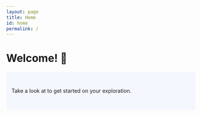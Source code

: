 ```yaml
---
layout: page
title: Home
id: home
permalink: /
---
```


# Welcome! 🌱

<p style="padding: 3em 1em; background: #f5f7ff; border-radius: 4px;">
  Take a look at <span style="font-weight: bold"></span> to get started on your exploration.
</p>



<style>
  .wrapper {
    max-width: 46em;
  }
</style>
